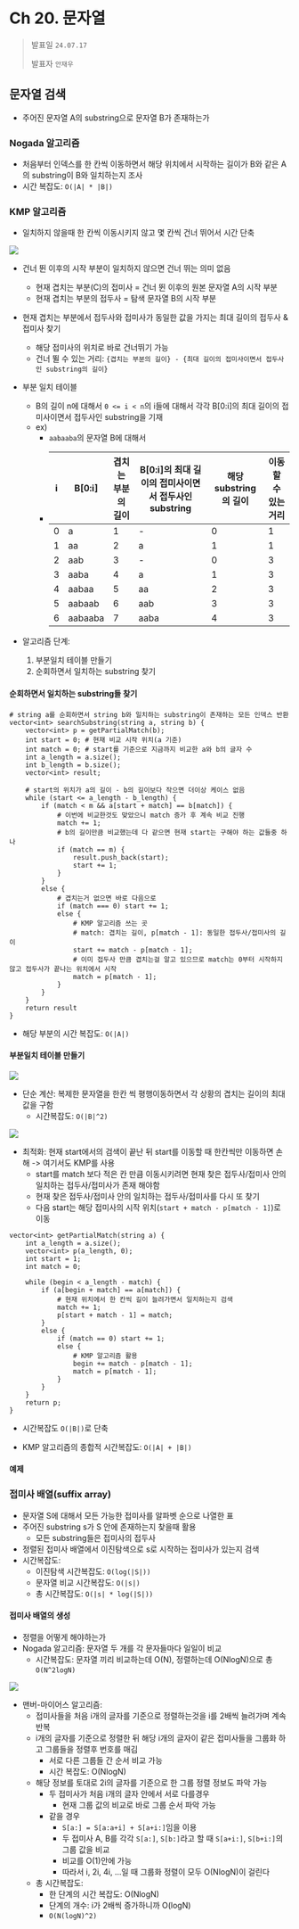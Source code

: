 # Ch 20. 문자열

> 발표일 `24.07.17`
>
> 발표자 `안재우`

## 문자열 검색

- 주어진 문자열 A의 substring으로 문자열 B가 존재하는가

### Nogada 알고리즘

- 처음부터 인덱스를 한 칸씩 이동하면서 해당 위치에서 시작하는 길이가 B와 같은 A의 substring이 B와 일치하는지 조사
- 시간 복잡도: `O(|A| * |B|)`

### KMP 알고리즘

- 일치하지 않을때 한 칸씩 이동시키지 않고 몇 칸씩 건너 뛰어서 시간 단축

<img src="./images/kmp-base.jpeg" />

- 건너 뛴 이후의 시작 부분이 일치하지 않으면 건너 뛰는 의미 없음
  - 현재 겹치는 부분(C)의 접미사 = 건너 뛴 이후의 원본 문자열 A의 시작 부분
  - 현재 겹치는 부분의 접두사 = 탐색 문자열 B의 시작 부분
- 현재 겹치는 부분에서 접두사와 접미사가 동일한 값을 가지는 최대 길이의 접두사 & 접미사 찾기
  - 해당 접미사의 위치로 바로 건너뛰기 가능
  - 건너 뛸 수 있는 거리: `{겹치는 부분의 길이} - {최대 길이의 접미사이면서 접두사인 substring의 길이}`
- 부분 일치 테이블

  - B의 길이 n에 대해서 `0 <= i < n`의 i들에 대해서 각각 B[0:i]의 최대 길이의 접미사이면서 접두사인 substring을 기재
  - ex)
    - `aabaaba`의 문자열 B에 대해서
    - | i   | B[0:i]  | 겹치는 부분의 길이 | B[0:i]의 최대 길이의 접미사이면서 접두사인 substring | 해당 substring의 길이 | 이동 할 수 있는 거리 |
      | --- | ------- | ------------------ | ---------------------------------------------------- | --------------------- | -------------------- |
      | 0   | a       | 1                  | -                                                    | 0                     | 1                    |
      | 1   | aa      | 2                  | a                                                    | 1                     | 1                    |
      | 2   | aab     | 3                  | -                                                    | 0                     | 3                    |
      | 3   | aaba    | 4                  | a                                                    | 1                     | 3                    |
      | 4   | aabaa   | 5                  | aa                                                   | 2                     | 3                    |
      | 5   | aabaab  | 6                  | aab                                                  | 3                     | 3                    |
      | 6   | aabaaba | 7                  | aaba                                                 | 4                     | 3                    |

- 알고리즘 단계:

  1.  부분일치 테이블 만들기
  2.  순회하면서 일치하는 substring 찾기

#### 순회하면서 일치하는 substring들 찾기

```
# string a를 순회하면서 string b와 일치하는 substring이 존재하는 모든 인덱스 반환
vector<int> searchSubstring(string a, string b) {
	vector<int> p = getPartialMatch(b);
	int start = 0; # 현재 비교 시작 위치(a 기준)
	int match = 0; # start를 기준으로 지금까지 비교한 a와 b의 글자 수
	int a_length = a.size();
	int b_length = b.size();
	vector<int> result;

	# start의 위치가 a의 길이 - b의 길이보다 작으면 더이상 케이스 없음
	while (start <= a_length - b_length) {
		if (match < m && a[start + match] == b[match]) {
			# 이번에 비교한것도 맞았으니 match 증가 후 계속 비교 진행
			match += 1;
			# b의 길이만큼 비교했는데 다 같으면 현재 start는 구해야 하는 값들중 하나
			if (match == m) {
				result.push_back(start);
				start += 1;
			}
		}
		else {
			# 겹치는거 없으면 바로 다음으로
			if (match === 0) start += 1;
			else {
				# KMP 알고리즘 쓰는 곳
				# match: 겹치는 길이, p[match - 1]: 동일한 접두사/접미사의 길이
				start += match - p[match - 1];
				# 이미 접두사 만큼 겹치는걸 알고 있으므로 match는 0부터 시작하지 않고 접두사가 끝나는 위치에서 시작
				match = p[match - 1];
			}
		}
	}
	return result
}
```

- 해당 부분의 시간 복잡도: `O(|A|)`

#### 부분일치 테이블 만들기

<img src="./images/kmp-substring.jpeg" />

- 단순 계산: 복제한 문자열을 한칸 씩 평행이동하면서 각 상황의 겹치는 길이의 최대값을 구함
  - 시간복잡도: `O(|B|^2)`

<img src="./images/kmp-substring.png" />

- 최적화: 현재 start에서의 검색이 끝난 뒤 start를 이동할 때 한칸씩만 이동하면 손해 -> 여기서도 KMP를 사용
  - start를 match 보다 적은 칸 만큼 이동시키려면 현재 찾은 접두사/접미사 안의 일치하는 접두사/접미사가 존재 해야함
  - 현재 찾은 접두사/접미사 안의 일치하는 접두사/접미사를 다시 또 찾기
  - 다음 start는 해당 접미사의 시작 위치(`start + match - p[match - 1]`)로 이동

```
vector<int> getPartialMatch(string a) {
	int a_length = a.size();
	vector<int> p(a_length, 0);
	int start = 1;
	int match = 0;

	while (begin < a_length - match) {
		if (a[begin + match] == a[match]) {
			# 현재 위치에서 한 칸씩 길이 늘려가면서 일치하는지 검색
			match += 1;
			p[start + match - 1] = match;
		}
		else {
			if (match == 0) start += 1;
			else {
				# KMP 알고리즘 활용
				begin += match - p[match - 1];
				match = p[match - 1];
			}
		}
	}
	return p;
}
```

- 시간복잡도 `O(|B|)`로 단축

- KMP 알고리즘의 종합적 시간복잡도: `O(|A| + |B|)`

#### 예제

### 접미사 배열(suffix array)

- 문자열 S에 대해서 모든 가능한 접미사를 알파벳 순으로 나열한 표
- 주어진 substring s가 S 안에 존재하는지 찾을때 활용
  - 모든 substring들은 접미사의 접두사
- 정렬된 접미사 배열에서 이진탐색으로 s로 시작하는 접미사가 있는지 검색
- 시간복잡도:
  - 이진탐색 시간복잡도: `O(log(|S|))`
  - 문자열 비교 시간복잡도: `O(|s|)`
  - 총 시간복잡도: `O(|s| * log(|S|))`

#### 접미사 배열의 생성

- 정렬을 어떻게 해야하는가
- Nogada 알고리즘: 문자열 두 개를 각 문자들마다 일일이 비교
  - 시간복잡도: 문자열 끼리 비교하는데 O(N), 정렬하는데 O(NlogN)으로 총 `O(N^2logN)`

<img src="./images/manber-myers.png" />

- 맨버-마이어스 알고리즘:
  - 접미사들을 처음 i개의 글자를 기준으로 정렬하는것을 i를 2배씩 늘려가며 계속 반복
  - i개의 글자를 기준으로 정렬한 뒤 해당 i개의 글자이 같은 접미사들을 그룹화 하고 그룹들을 정렬후 번호를 매김
    - 서로 다른 그룹들 간 순서 비교 가능
    - 시간 복잡도: O(NlogN)
  - 해당 정보를 토대로 2i의 글자를 기준으로 한 그룹 정렬 정보도 파악 가능
    - 두 접미사가 처음 i개의 글자 안에서 서로 다를경우
      - 현재 그룹 값의 비교로 바로 그룹 순서 파악 가능
    - 같을 경우
      - `S[a:] = S[a:a+i] + S[a+i:]`임을 이용
      - 두 접미사 A, B를 각각 `S[a:]`, `S[b:]`라고 할 때 `S[a+i:]`, `S[b+i:]`의 그룹 값을 비교
      - 비교를 O(1)안에 가능
      - 따라서 i, 2i, 4i, ...일 때 그룹화 정렬이 모두 O(NlogN)이 걸린다
  - 총 시간복잡도:
    - 한 단계의 시간 복잡도: O(NlogN)
    - 단계의 개수: i가 2배씩 증가하니까 O(logN)
    - `O(N(logN)^2)`
